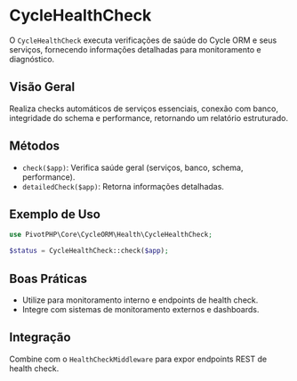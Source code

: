 # CycleHealthCheck

O `CycleHealthCheck` executa verificações de saúde do Cycle ORM e seus serviços, fornecendo informações detalhadas para monitoramento e diagnóstico.

## Visão Geral
Realiza checks automáticos de serviços essenciais, conexão com banco, integridade do schema e performance, retornando um relatório estruturado.

## Métodos
- `check($app)`: Verifica saúde geral (serviços, banco, schema, performance).
- `detailedCheck($app)`: Retorna informações detalhadas.

## Exemplo de Uso
```php
use PivotPHP\Core\CycleORM\Health\CycleHealthCheck;

$status = CycleHealthCheck::check($app);
```

## Boas Práticas
- Utilize para monitoramento interno e endpoints de health check.
- Integre com sistemas de monitoramento externos e dashboards.

## Integração
Combine com o `HealthCheckMiddleware` para expor endpoints REST de health check.
